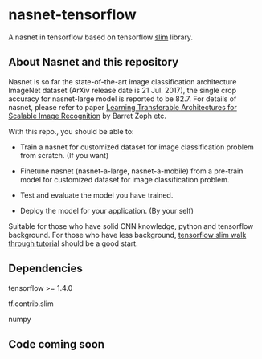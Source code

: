 # nasnet-tensorflow

A nasnet in tensorflow based on tensorflow [slim](https://github.com/tensorflow/models/tree/master/research/slim) library.


## About Nasnet and this repository

Nasnet is so far the state-of-the-art image classification architecture ImageNet dataset (ArXiv release date is 21 Jul. 2017), the single crop accuracy for nasnet-large model is reported to be 82.7. For details of nasnet, please refer to paper [Learning Transferable Architectures for Scalable Image Recognition](https://arxiv.org/abs/1707.07012) by Barret Zoph etc.

With this repo., you should be able to:

- Train a nasnet for customized dataset for image classification problem from scratch. (If you want)

- Finetune nasnet (nasnet-a-large, nasnet-a-mobile) from a pre-train model for customized dataset for image classification problem.

- Test and evaluate the model you have trained.

- Deploy the model for your application. (By your self)

Suitable for those who have solid CNN knowledge, python and tensorflow background. For those who have less background, [tensorflow slim walk through tutorial](https://github.com/tensorflow/models/blob/master/research/slim/slim_walkthrough.ipynb) should be a good start.


## Dependencies
tensorflow >= 1.4.0

tf.contrib.slim

numpy


## Code coming soon
